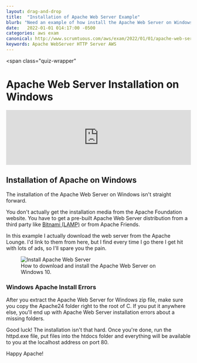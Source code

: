 ```yaml
---
layout: drag-and-drop
title:  "Installation of Apache Web Server Example"
blurb: "Need an example of how install the Apache Web Server on Windows? This quick tutorial will get Apache installed in a hurry!"
date:   2022-01-01 014:17:00 -0500
categories: aws exam
canonical: http://www.scrumtuous.com/aws/exam/2022/01/01/apache-web-server-installation-windows.html
keywords: Apache WebServer HTTP Server AWS
---
```

<span class="quiz-wrapper"
<h1><span class="section-title">Apache Web Server Installation on Windows</span></h1>
			
<div class="embed-responsive embed-responsive-16by9">
<iframe clss="embed-responsive-item" width="100%"  src="https://www.youtube.com/embed/tYPQFztqV4I" frameborder="0" allow="accelerometer; autoplay; clipboard-write; encrypted-media; gyroscope; picture-in-picture" allowfullscreen=""></iframe>
</div>

<h2><span class="section-title quiz-wrapper">Installation of Apache on Windows</span></h2>

The installation of the Apache Web Server on Windows isn't straight forward.

You don't actually get the installation media from the Apache Foundation website. You have to get a pre-built Apache Web Server distribution from a third party like <a href="https://bitnami.com/stack/lamp">Bitnami (LAMP)</a> or from Apache Friends. 

In this example I actually download the web server from the Apache Lounge. I'd link to them from here, but I find every time I go there I get hit with lots of ads, so I'll spare you the pain.

<figure class="figure">
  <img src="https://www.wikihow.com/images/thumb/9/9a/Install-the-Apache-Web-Server-on-a-Windows-PC-Step-1.jpg/v4-460px-Install-the-Apache-Web-Server-on-a-Windows-PC-Step-1.jpg.webp" alt="Install Apache Web Server" class="img-fluid mx-auto d-block img-thumbnail rounded ">
  <figcaption class="figure-caption">How to download and install the Apache Web Server on Windows 10.</figcaption>
</figure>

<h3><span class="section-title">Windows Apache Install Errors</span></h3>

After you extract the Apache Web Server for Windows zip file, make sure you copy the Apache24 folder right to the root of C. If you put it anywhere else, you'll end up with Apache Web Server installation errors about a missing folders.

Good luck! The installation isn't that hard. Once you're done, run the httpd.exe file, put files into the htdocs folder and everything will be available to you at the localhost address on port 80.

Happy Apache!
</span>